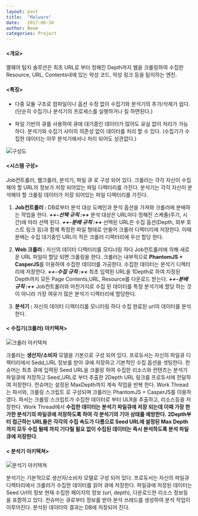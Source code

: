 ```yaml
---
layout: post
title:  "Malware"
date:   2017-06-34
author: Beom
categories: Project
---
```


#### **<개요>**
멜웨어 탐지 솔루션은 최초 URL로 부터 정해진 Depth까지 웹을 크롤링하여 수집한 Resource, URL, Contents내에 있는 악성 코드, 악성 링크 등을 탐지하는 엔진.

#### **<특징>**
* 다중 모듈 구조로 컴파일이나 옵션 수정 없이 수집기와 분석기의 추가/삭제가 쉽다. (단순히 수집기나 분석기의 프로세스를 실행하거나 킬 하면된다.)

* 파일 기반의 큐를 사용하여 큐에 대기중인 데이터가 많아도 유실 없이 처리가 가능하다. 분석기와 수집기 사이의 의존성 없이 데이터를 처리 할 수 있다. (수집기가 수집한 데이터는 아무 분석기에서나 처리 되어도 상관없다.)

![구성도](https://raw.githubusercontent.com/ntmaster84/ntmaster84.github.io/master/_posts/resource/mds.png)

#### **<시스템 구성>**

Job컨트롤러, 웹크롤러, 분석기, 파일 큐 로 구성 되어 있다.
크롤러는 각각 자신이 수집해야 할 URL의 정보가 저장 되어있는 파일 디렉터리를 가진다.
분석기는 각각 자신이 분석해야 할 크롤링 데이터가 저장 되어있는 파일 디렉터리를 가진다. 

1. **Job컨트롤러 :** DB로부터 분석 대상 도메인과 분석 옵션을 가져와 크롤러에 분배하는 작업을 한다. 
  ***++-선택 규칙 :++***  분석 대상은 URL마다 정해진 스케줄(주기, 시간)에 따라 선택 된다.
    ***++-분배 규칙 :++*** 선택된 URL은 수집 옵션(Depth, 외부 호스트 링크 등)과 함께 특정한 파일 형태로 만들어 크롤러 디렉터리에 저장한다. 이때 분배는 수집 대기중인 URL이 적은 크롤러 디렉터리에 우선 할당 한다.

2. **Web 크롤러 :** 자신의 데이터 디렉터리를 모티너링 하다 Job컨트롤러에 의해 새로운 URL 파일이 할당 되면 크롤링을 한다. 크롤러는 내부적으로 **PhantomJS + CasperJS**를 이용하여 수집한 데이터를 가공한다. 수집한 데이터는 분석기 디렉터리에 저장한다.
  ***++-수집 규칙 :++*** 최초 입력된 URL을 1Depth로 하여 지정된 Depth까지 모든 Page Contents,URL, Resource를 다운로드 받는다.
  ***++-분배 규칙 :++*** Job컨트롤러와 마찬가지로 수집 된 데이터를 특정 분석기에 할당 하는 것이 아니라 가장 여유가 많은 분석기 디렉터리에 할당한다.

3. **분석기 :** 자신의 데이터 디렉터리를 모니터링 하다 수집 완료된 url의 데이터를 분석한다.



#### **< 수집기(크롤러) 아키텍쳐>**

![크롤러 아키텍쳐](https://raw.githubusercontent.com/ntmaster84/ntmaster84.github.io/master/_posts/resource/Crawler_Arch.png)

크롤러는 **생산자/소비자** 모델을 기본으로 구성 되어 있다.
프로듀서는 자신의 파일큐 디렉터리에서 Sedd_URL 정보를 받아 큐에 저장하고 기본적인 수집 옵션을 셋팅한다.
컨슈머는 최초 큐에 입력된 Seed URL을 크롤링 하여 수집한 리소스와 컨텐츠는 분석기 파일큐에 저장하고 Seed_URL로 부터 추출한 
2Depth URL 링크를 프로듀서에 전달하여 저장한다. 컨슈머는 설정된 MaxDepth까지 계속 작업을 반복 한다.
Work Thread는 파서와, 크롤링 스크립트 로 구성되며 크롤러는 PhantomJS + CasperJS를 이용하였다.
파서는 크롤링 스크립트가 수집한 데이터로 부터 ULR을 추출하고, 리소스등을 저장한다.
Work Thread에서 **수집한 데이터는 분석기 파일큐에 저장 되는데 이때 가장 한가한 분석기의 파일큐에 저장하도록 하여 각 분석기의 기아 상태를 예방한다.**  **2Depth부터 접근하는 URL들은 각각의 수집 속도가 다름으로 Seed URL에 설정된 Max Depth까지 모두 수집 될때 까지 기다릴 필요 없이 수집된 데이터는 즉시 분석하도록 분석 파일큐에 저장한다**.


#### **< 분석기 아키텍쳐>**

![분석기 아키텍쳐](https://raw.githubusercontent.com/ntmaster84/ntmaster84.github.io/master/_posts/resource/Analyzer%20Diagram.png)

분석기는 기본적으로 생산자/소비자 모델로 구성 되어 있다.
프로듀서는 자신의 파일큐 디렉터리에서 크롤러가 수집한 데이터를 읽어 큐에 저장한다.
파일큐에 저장된 데이터는 Seed Url의 정보 현재 수집한 페이지의 정보 (url, depth), 다운로드한 리소스 정보등을 포함하고 있다. 컨슈머는 큐로부터 정보를 받아 분석 쓰레드를 생성하여 분석 작업이 이루어진다. 분석된 데이터의 결과는 DB에 저장되어 진다.
